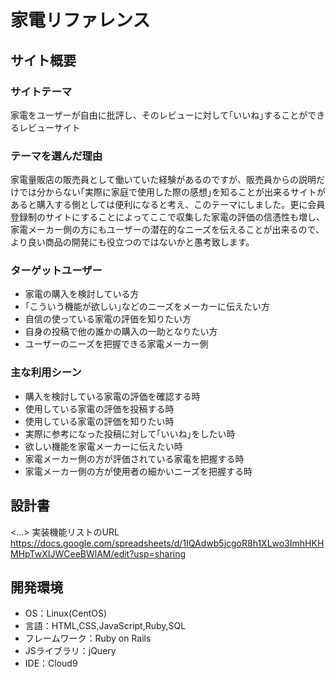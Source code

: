 # 家電リファレンス

## サイト概要
### サイトテーマ
家電をユーザーが自由に批評し、そのレビューに対して｢いいね｣することができるレビューサイト

### テーマを選んだ理由
家電量販店の販売員として働いていた経験があるのですが、販売員からの説明だけでは分からない｢実際に家庭で使用した際の感想｣を知ることが出来るサイトがあると購入する側としては便利になると考え、このテーマにしました。更に会員登録制のサイトにすることによってここで収集した家電の評価の信憑性も増し、家電メーカー側の方にもユーザーの潜在的なニーズを伝えることが出来るので、より良い商品の開発にも役立つのではないかと愚考致します。

### ターゲットユーザー
- 家電の購入を検討している方
- ｢こういう機能が欲しい｣などのニーズをメーカーに伝えたい方
- 自信の使っている家電の評価を知りたい方
- 自身の投稿で他の誰かの購入の一助となりたい方
- ユーザーのニーズを把握できる家電メーカー側

### 主な利用シーン
- 購入を検討している家電の評価を確認する時
- 使用している家電の評価を投稿する時
- 使用している家電の評価を知りたい時
- 実際に参考になった投稿に対して｢いいね｣をしたい時
- 欲しい機能を家電メーカーに伝えたい時
- 家電メーカー側の方が評価されている家電を把握する時
- 家電メーカー側の方が使用者の細かいニーズを把握する時

## 設計書
<...>
実装機能リストのURL
https://docs.google.com/spreadsheets/d/1IQAdwb5jcgoR8h1XLwo3ImhHKHMHpTwXIJWCeeBWlAM/edit?usp=sharing


## 開発環境
- OS：Linux(CentOS)
- 言語：HTML,CSS,JavaScript,Ruby,SQL
- フレームワーク：Ruby on Rails
- JSライブラリ：jQuery
- IDE：Cloud9